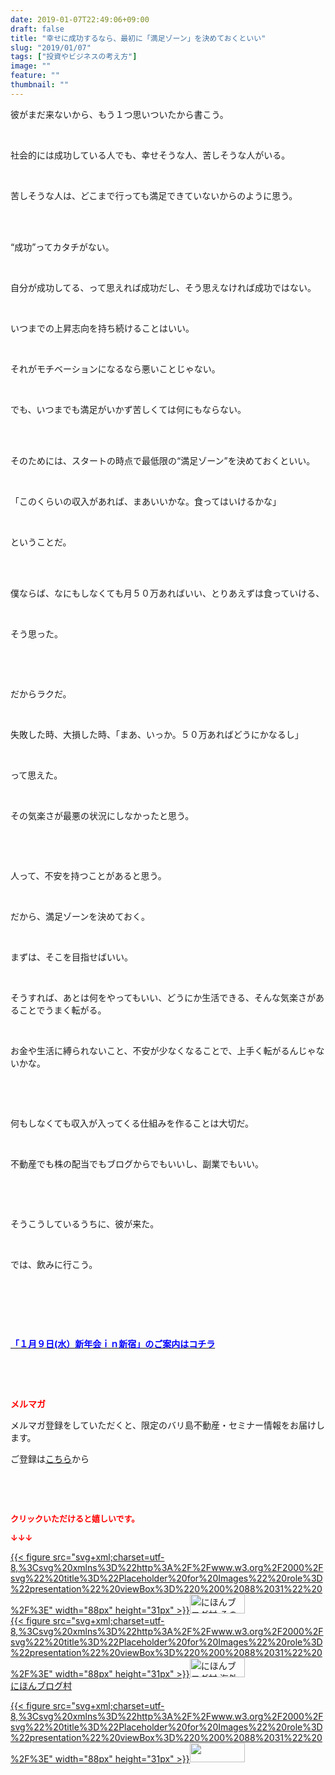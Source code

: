 ```yaml
---
date: 2019-01-07T22:49:06+09:00
draft: false
title: "幸せに成功するなら、最初に「満足ゾーン」を決めておくといい"
slug: "2019/01/07"
tags: ["投資やビジネスの考え方"]
image: ""
feature: ""
thumbnail: ""
---
```

<p>彼がまだ来ないから、もう１つ思いついたから書こう。</p><p> </p><p>社会的には成功している人でも、幸せそうな人、苦しそうな人がいる。</p><p> </p><p>苦しそうな人は、どこまで行っても満足できていないからのように思う。</p><p> </p><p><br/>“成功”ってカタチがない。</p><p> </p><p>自分が成功してる、って思えれば成功だし、そう思えなければ成功ではない。</p><p> </p><p>いつまでの上昇志向を持ち続けることはいい。</p><p> </p><p>それがモチベーションになるなら悪いことじゃない。</p><p> </p><p>でも、いつまでも満足がいかず苦しくては何にもならない。</p><p> </p><p><br/>そのためには、スタートの時点で最低限の“満足ゾーン”を決めておくといい。</p><p> </p><p>「このくらいの収入があれば、まあいいかな。食ってはいけるかな」</p><p> </p><p>ということだ。</p><p> </p><p><br/>僕ならば、なにもしなくても月５０万あればいい、とりあえずは食っていける、</p><p> </p><p>そう思った。</p><p> </p><p> </p><p>だからラクだ。</p><p> </p><p>失敗した時、大損した時、「まあ、いっか。５０万あればどうにかなるし」</p><p> </p><p>って思えた。</p><p> </p><p>その気楽さが最悪の状況にしなかったと思う。</p><p> </p><p> </p><p>人って、不安を持つことがあると思う。</p><p> </p><p>だから、満足ゾーンを決めておく。</p><p> </p><p>まずは、そこを目指せばいい。</p><p> </p><p>そうすれば、あとは何をやってもいい、どうにか生活できる、そんな気楽さがあることでうまく転がる。</p><p> </p><p>お金や生活に縛られないこと、不安が少なくなることで、上手く転がるんじゃないかな。</p><p> </p><p> </p><p>何もしなくても収入が入ってくる仕組みを作ることは大切だ。</p><p> </p><p>不動産でも株の配当でもブログからでもいいし、副業でもいい。</p><p> </p><p> </p><p>そうこうしているうちに、彼が来た。</p><p> </p><p>では、飲みに行こう。</p><p> </p><p> </p><p> </p><p><span style="font-weight: bold;"><span style="font-size: 1em;"><a href="https://ameblo.jp/baliclub/entry-12430634444.html" target="_blank"><span style="color: rgb(0, 0, 255);">「１月９日(水）新年会ｉｎ新宿」のご案内はコチラ</span></a></span></span></p><p> </p><p> </p><p><span style="font-weight: bold;"><span style="color: rgb(255, 0, 0);">メルマガ</span></span></p><p>メルマガ登録をしていただくと、限定のバリ島不動産・セミナー情報をお届けします。</p><p>ご登録は<a href="f9eeVI" target="_blank">こちら</a>から</p><p style="text-align: center;"> </p><p style="text-align: center;"> </p><p><font color="#ff0000" size="2"><strong>クリックいただけると嬉しいです。</strong></font></p><p><font color="#ff0000" size="2"><strong>↓↓↓</strong></font></p><p><a href="ranking.html?p_cid=01260127" id="&amp;blogmura_banner" target="_blank">{{< figure src="svg+xml;charset=utf-8,%3Csvg%20xmlns%3D%22http%3A%2F%2Fwww.w3.org%2F2000%2Fsvg%22%20title%3D%22Placeholder%20for%20Images%22%20role%3D%22presentation%22%20viewBox%3D%220%200%2088%2031%22%20%2F%3E" width="88px" height="31px" >}}<noscript><img alt="にほんブログ村 その他生活ブログ 不動産投資へ" border="0" height="31" src="https://img-proxy.blog-video.jp/images?url=http%3A%2F%2Flife.blogmura.com%2Fhudousantoushi%2Fimg%2Fhudousantoushi88_31.gif" width="88"></noscript></a><br/><a href="ranking.html?p_cid=01260127" target="_blank">{{< figure src="svg+xml;charset=utf-8,%3Csvg%20xmlns%3D%22http%3A%2F%2Fwww.w3.org%2F2000%2Fsvg%22%20title%3D%22Placeholder%20for%20Images%22%20role%3D%22presentation%22%20viewBox%3D%220%200%2088%2031%22%20%2F%3E" width="88px" height="31px" >}}<noscript><img alt="にほんブログ村 海外生活ブログ バリ島情報へ" border="0" height="31" src="https://img-proxy.blog-video.jp/images?url=http%3A%2F%2Foverseas.blogmura.com%2Fbali%2Fimg%2Fbali88_31.gif" width="88"></noscript></a><br/><a href="ranking.html?p_cid=01260127" target="_blank">にほんブログ村</a></p><p><a href="link.php?1804582" title="人気ブログランキングへ">{{< figure src="svg+xml;charset=utf-8,%3Csvg%20xmlns%3D%22http%3A%2F%2Fwww.w3.org%2F2000%2Fsvg%22%20title%3D%22Placeholder%20for%20Images%22%20role%3D%22presentation%22%20viewBox%3D%220%200%2088%2031%22%20%2F%3E" width="88px" height="31px" >}}<noscript><img border="0" height="31" src="https://blog.with2.net/img/banner/banner_22.gif" width="88"></noscript></a></p><p> </p>

